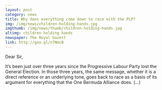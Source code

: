 ```yaml
---
layout: post
category: news
title: Why does everything come down to race with the PLP?
img: /img/news/children-holding-hands.jpg
imgthumb: /img/news/thumb/children-holding-hands.jpg
altimg: children holding hands 
newspaper: The Royal Gazett
link: http://goo.gl/n7NmcB
---
```

Dear Sir,

It’s been just over three years since the Progressive Labour Party lost the General Election. In those three years, the same message, whether it is a direct reference or an underlying tone, goes back to race as a basis of its argument for everything that the One Bermuda Alliance does.
(...)